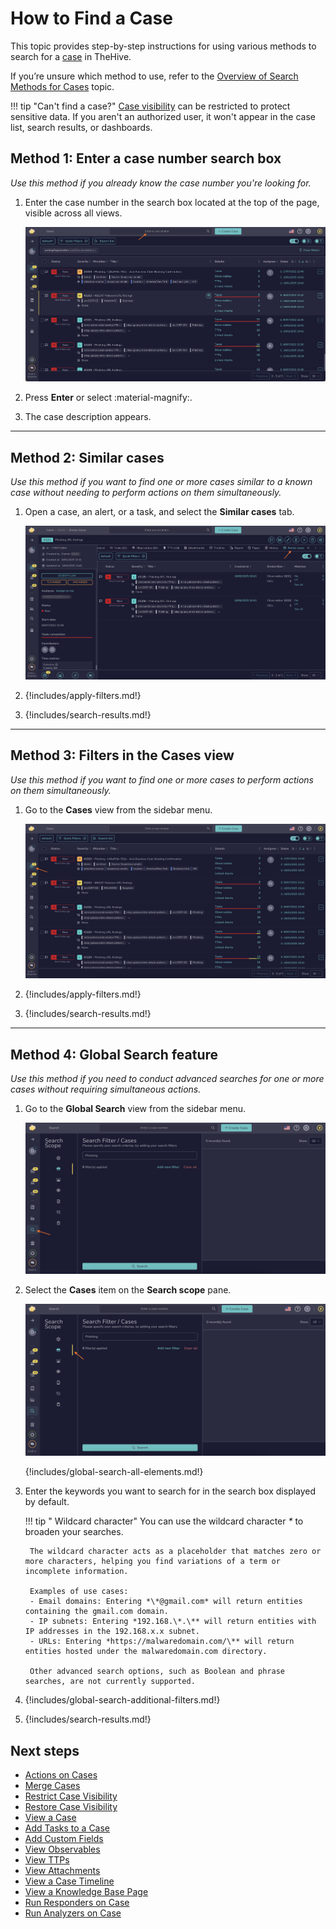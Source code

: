 # How to Find a Case

This topic provides step-by-step instructions for using various methods to search for a [case](../about-cases.md) in TheHive.

If you’re unsure which method to use, refer to the [Overview of Search Methods for Cases](overview-search-methods-case.md) topic.

!!! tip "Can't find a case?"
    <!-- md:version 5.5 --> [Case visibility](../../cases/about-cases.md#case-visibility) can be restricted to protect sensitive data. If you aren't an authorized user, it won't appear in the case list, search results, or dashboards.

## Method 1: Enter a case number search box

*Use this method if you already know the case number you're looking for.*

1. Enter the case number in the search box located at the top of the page, visible across all views.

    ![Enter a case number search box](../../../../images/user-guides/analyst-corner/cases/find_a_case_enter_a_case_number.png)

2. Press **Enter** or select :material-magnify:.

3. The case description appears.

---

## Method 2: Similar cases

*Use this method if you want to find one or more cases similar to a known case without needing to perform actions on them simultaneously.*

1. Open a case, an alert, or a task, and select the **Similar cases** tab.

    ![Similar cases](../../../../images/user-guides/analyst-corner/cases/find-a-case-similar-cases.png)

2. {!includes/apply-filters.md!}

3. {!includes/search-results.md!}

---

## Method 3: Filters in the Cases view

*Use this method if you want to find one or more cases to perform actions on them simultaneously.*

1. Go to the **Cases** view from the sidebar menu.

    ![Filters in the cases view](../../../../images/user-guides/analyst-corner/cases/find-a-case-filters-cases-view.png)

2. {!includes/apply-filters.md!}

3. {!includes/search-results.md!}

---

## Method 4: Global Search feature

*Use this method if you need to conduct advanced searches for one or more cases without requiring simultaneous actions.*

1. Go to the **Global Search** view from the sidebar menu.

    ![Global Search feature sidebar menu](../../../../images/user-guides/analyst-corner/cases/find-a-case-global-search-feature-sidebar-menu.png)

2. Select the **Cases** item on the **Search scope** pane.

    ![Global Search feature cases item](../../../../images/user-guides/analyst-corner/cases/find-a-case-global-search-feature-cases-item.png)

    {!includes/global-search-all-elements.md!}

3. Enter the keywords you want to search for in the search box displayed by default.

    !!! tip "<!-- md:version 5.4.7 --> Wildcard character"
        You can use the wildcard character *\** to broaden your searches.

        The wildcard character acts as a placeholder that matches zero or more characters, helping you find variations of a term or incomplete information.
        
        Examples of use cases:  
        - Email domains: Entering *\*@gmail.com* will return entities containing the gmail.com domain.  
        - IP subnets: Entering *192.168.\*.\** will return entities with IP addresses in the 192.168.x.x subnet.  
        - URLs: Entering *https://malwaredomain.com/\** will return entities hosted under the malwaredomain.com directory.

        Other advanced search options, such as Boolean and phrase searches, are not currently supported.

4. {!includes/global-search-additional-filters.md!}

5. {!includes/search-results.md!}

<h2>Next steps</h2>

* [Actions on Cases](../cases-description/actions.md)
* [Merge Cases](../merge-cases.md)
* [Restrict Case Visibility](../restrict-visibility-case.md)
* [Restore Case Visibility](../restore-visibility-case.md)
* [View a Case](../cases-description/general.md)
* [Add Tasks to a Case](../add-tasks-to-a-case.md)
* [Add Custom Fields](../add-custom-fields.md)
* [View Observables](../cases-description/observables.md)
* [View TTPs](../cases-description/ttps.md)
* [View Attachments](../cases-description/attachments.md)
* [View a Case Timeline](../cases-description/case-timelines/view-case-timeline.md)
* [View a Knowledge Base Page](../../../../user-guides/knowledge-base/view-a-knowledge-base-page.md#view-a-page-at-the-case-level)
* [Run Responders on Case](../cases-description/run-responders.md)
* [Run Analyzers on Case](../cases-description/run-analyzer.md)
